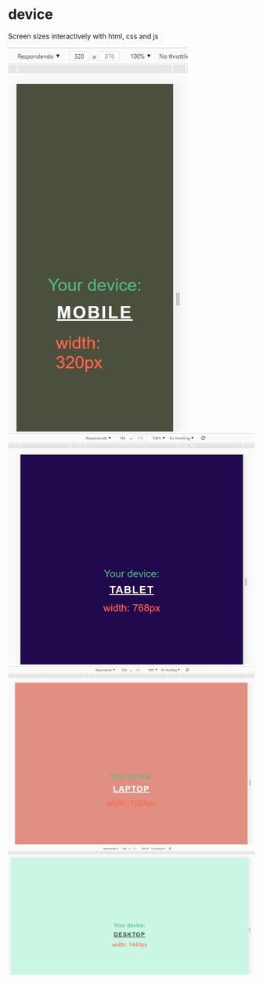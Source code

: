 # device
Screen sizes interactively with html, css and js 

<img src="./assets/mobile.jpg" alt="Mobile">
<img src="./assets/tablet.jpg" alt="Tablet">
<img src="./assets/laptop.jpg" alt="Laptop">
<img src="./assets/desktop.jpg" alt="Desktop">
